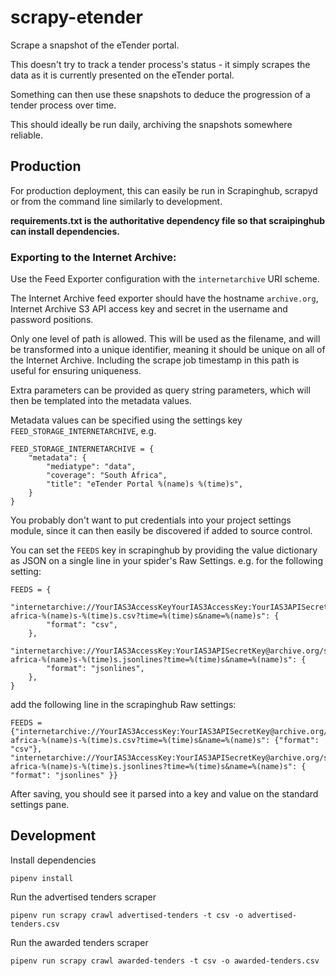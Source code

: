 # scrapy-etender

Scrape a snapshot of the eTender portal.

This doesn't try to track a tender process's status - it simply scrapes the data as it is currently presented on the eTender portal.

Something can then use these snapshots to deduce the progression of a tender process over time.

This should ideally be run daily, archiving the snapshots somewhere reliable.


## Production

For production deployment, this can easily be run in Scrapinghub, scrapyd or from the command line similarly to development.

**requirements.txt is the authoritative dependency file so that scraipinghub can install dependencies.**


### Exporting to the Internet Archive:

Use the Feed Exporter configuration with the `internetarchive` URI scheme.

The Internet Archive feed exporter should have the hostname `archive.org`, Internet Archive S3 API access key and secret in the username and password positions.

Only one level of path is allowed. This will be used as the filename, and will be transformed into a unique identifier, meaning it should be unique on all of the Internet Archive. Including the scrape job timestamp in this path is useful for ensuring uniqueness.

Extra parameters can be provided as query string parameters, which will then be templated into the metadata values.

Metadata values can be specified using the settings key `FEED_STORAGE_INTERNETARCHIVE`, e.g.

```
FEED_STORAGE_INTERNETARCHIVE = {
    "metadata": {
        "mediatype": "data",
        "coverage": "South Africa",
        "title": "eTender Portal %(name)s %(time)s",
    }
}
```

You probably don't want to put credentials into your project settings module, since it can then easily be discovered if added to source control.

You can set the `FEEDS` key in scrapinghub by providing the value dictionary as JSON on a single line in your spider's Raw Settings. e.g. for the following setting:

```
FEEDS = {
    "internetarchive://YourIAS3AccessKeyYourIAS3AccessKey:YourIAS3APISecretKey@archive.org/south-africa-%(name)s-%(time)s.csv?time=%(time)s&name=%(name)s": {
        "format": "csv",
    },
    "internetarchive://YourIAS3AccessKey:YourIAS3APISecretKey@archive.org/south-africa-%(name)s-%(time)s.jsonlines?time=%(time)s&name=%(name)s": {
        "format": "jsonlines",
    },
}
```

add the following line in the scrapinghub Raw settings:

```
FEEDS = {"internetarchive://YourIAS3AccessKey:YourIAS3APISecretKey@archive.org/south-africa-%(name)s-%(time)s.csv?time=%(time)s&name=%(name)s": {"format": "csv"}, "internetarchive://YourIAS3AccessKey:YourIAS3APISecretKey@archive.org/south-africa-%(name)s-%(time)s.jsonlines?time=%(time)s&name=%(name)s": { "format": "jsonlines" }}
```

After saving, you should see it parsed into a key and value on the standard settings pane.


## Development

Install dependencies

    pipenv install

Run the advertised tenders scraper

    pipenv run scrapy crawl advertised-tenders -t csv -o advertised-tenders.csv

Run the awarded tenders scraper

    pipenv run scrapy crawl awarded-tenders -t csv -o awarded-tenders.csv

